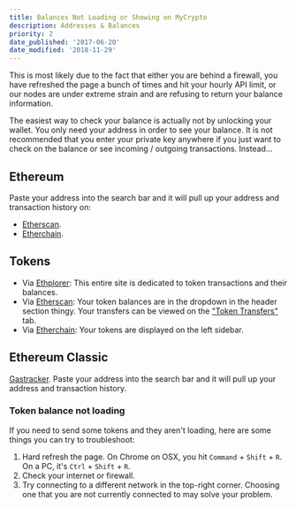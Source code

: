 ```yaml
---
title: Balances Not Loading or Showing on MyCrypto
description: Addresses & Balances
priority: 2
date_published: '2017-06-20'
date_modified: '2018-11-29'
---
```


This is most likely due to the fact that either you are behind a firewall, you have refreshed the page a bunch of times and hit your hourly API limit, or our nodes are under extreme strain and are refusing to return your balance information.

The easiest way to check your balance is actually not by unlocking your wallet. You only need your address in order to see your balance. It is not recommended that you enter your private key anywhere if you just want to check on the balance or see incoming / outgoing transactions. Instead...

## Ethereum

Paste your address into the search bar and it will pull up your address and transaction history on:

* [Etherscan](https://etherscan.io/).
* [Etherchain](https://www.etherchain.org/).

## Tokens

* Via [Ethplorer](https://ethplorer.io/): This entire site is dedicated to token transactions and their balances.
* Via [Etherscan](https://etherscan.io/): Your token balances are in the dropdown in the header section thingy. Your transfers can be viewed on the ["Token Transfers"](https://etherscan.io/address/0x4bbeEB066eD09B7AEd07bF39EEe0460DFa261520#tokentxns) tab.
* Via [Etherchain](https://www.etherchain.org/): Your tokens are displayed on the left sidebar.

## Ethereum Classic

[Gastracker](https://gastracker.io/). Paste your address into the search bar and it will pull up your address and transaction history.

### Token balance not loading

If you need to send some tokens and they aren't loading, here are some things you can try to troubleshoot:

1. Hard refresh the page. On Chrome on OSX, you hit `Command` + `Shift` + `R`. On a PC, it's `Ctrl` + `Shift` + `R`.
2. Check your internet or firewall.
3. Try connecting to a different network in the top-right corner. Choosing one that you are not currently connected to may solve your problem.
